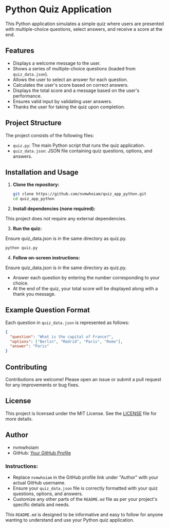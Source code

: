 # Python Quiz Application

This Python application simulates a simple quiz where users are presented with multiple-choice questions, select answers, and receive a score at the end.

## Features

- Displays a welcome message to the user.
- Shows a series of multiple-choice questions (loaded from `quiz_data.json`).
- Allows the user to select an answer for each question.
- Calculates the user's score based on correct answers.
- Displays the total score and a message based on the user's performance.
- Ensures valid input by validating user answers.
- Thanks the user for taking the quiz upon completion.

## Project Structure

The project consists of the following files:

- `quiz.py`: The main Python script that runs the quiz application.
- `quiz_data.json`: JSON file containing quiz questions, options, and answers.

## Installation and Usage

1. **Clone the repository:**

   ```bash
   git clone https://github.com/nvmwhoiam/quiz_app_python.git
   cd quiz_app_python
   ```

2. **Install dependencies (none required):**

This project does not require any external dependencies.

3. **Run the quiz:**

Ensure quiz_data.json is in the same directory as quiz.py.

```bash
python quiz.py
```

4. **Follow on-screen instructions:**

Ensure quiz_data.json is in the same directory as quiz.py.

- Answer each question by entering the number corresponding to your choice.
- At the end of the quiz, your total score will be displayed along with a thank you message.

## Example Question Format

Each question in `quiz_data.json` is represented as follows:

```json
{
  "question": "What is the capital of France?",
  "options": ["Berlin", "Madrid", "Paris", "Rome"],
  "answer": "Paris"
}
```

## Contributing

Contributions are welcome! Please open an issue or submit a pull request for any improvements or bug fixes.

## License

This project is licensed under the MIT License. See the [LICENSE](LICENSE) file for more details.

## Author

- nvmwhoiam
- GitHub: <a href="https://github.com/nvmwhoiam">Your GitHub Profile</a>

### Instructions:

- Replace `nvmwhoiam` in the GitHub profile link under "Author" with your actual GitHub username.
- Ensure your `quiz_data.json` file is correctly formatted with your quiz questions, options, and answers.
- Customize any other parts of the `README.md` file as per your project's specific details and needs.

This `README.md` is designed to be informative and easy to follow for anyone wanting to understand and use your Python quiz application.
